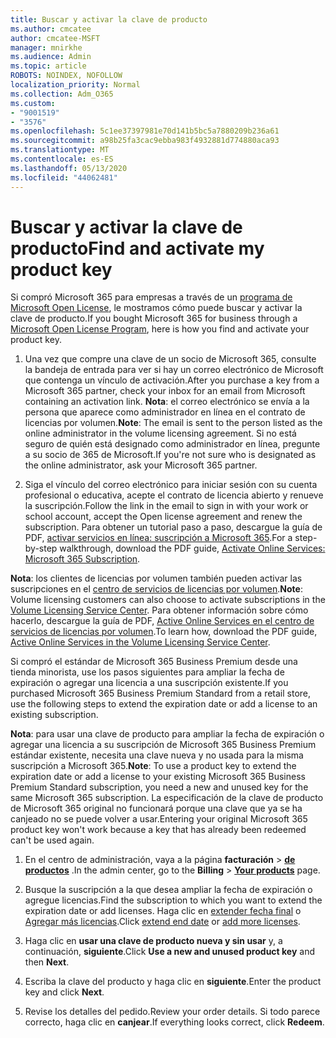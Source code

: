 ```yaml
---
title: Buscar y activar la clave de producto
ms.author: cmcatee
author: cmcatee-MSFT
manager: mnirkhe
ms.audience: Admin
ms.topic: article
ROBOTS: NOINDEX, NOFOLLOW
localization_priority: Normal
ms.collection: Adm_O365
ms.custom:
- "9001519"
- "3576"
ms.openlocfilehash: 5c1ee37397981e70d141b5bc5a7880209b236a61
ms.sourcegitcommit: a98b25fa3cac9ebba983f4932881d774880aca93
ms.translationtype: MT
ms.contentlocale: es-ES
ms.lasthandoff: 05/13/2020
ms.locfileid: "44062481"
---
```

# <a name="find-and-activate-my-product-key"></a><span data-ttu-id="1d848-102">Buscar y activar la clave de producto</span><span class="sxs-lookup"><span data-stu-id="1d848-102">Find and activate my product key</span></span>

<span data-ttu-id="1d848-103">Si compró Microsoft 365 para empresas a través de un [programa de Microsoft Open License](https://go.microsoft.com/fwlink/p/?LinkID=613298), le mostramos cómo puede buscar y activar la clave de producto.</span><span class="sxs-lookup"><span data-stu-id="1d848-103">If you bought Microsoft 365 for business through a [Microsoft Open License Program](https://go.microsoft.com/fwlink/p/?LinkID=613298), here is how you find and activate your product key.</span></span>

1. <span data-ttu-id="1d848-104">Una vez que compre una clave de un socio de Microsoft 365, consulte la bandeja de entrada para ver si hay un correo electrónico de Microsoft que contenga un vínculo de activación.</span><span class="sxs-lookup"><span data-stu-id="1d848-104">After you purchase a key from a Microsoft 365 partner, check your inbox for an email from Microsoft containing an activation link.</span></span>  <span data-ttu-id="1d848-105">**Nota**: el correo electrónico se envía a la persona que aparece como administrador en línea en el contrato de licencias por volumen.</span><span class="sxs-lookup"><span data-stu-id="1d848-105">**Note**: The email is sent to the person listed as the online administrator in the volume licensing agreement.</span></span>  <span data-ttu-id="1d848-106">Si no está seguro de quién está designado como administrador en línea, pregunte a su socio de 365 de Microsoft.</span><span class="sxs-lookup"><span data-stu-id="1d848-106">If you're not sure who is designated as the online administrator, ask your Microsoft 365 partner.</span></span>

2. <span data-ttu-id="1d848-107">Siga el vínculo del correo electrónico para iniciar sesión con su cuenta profesional o educativa, acepte el contrato de licencia abierto y renueve la suscripción.</span><span class="sxs-lookup"><span data-stu-id="1d848-107">Follow the link in the email to sign in with your work or school account, accept the Open license agreement and renew the subscription.</span></span>  <span data-ttu-id="1d848-108">Para obtener un tutorial paso a paso, descargue la guía de PDF, [activar servicios en línea: suscripción a Microsoft 365](https://go.microsoft.com/fwlink/p/?LinkId=618100).</span><span class="sxs-lookup"><span data-stu-id="1d848-108">For a step-by-step walkthrough, download the PDF guide, [Activate Online Services: Microsoft 365 Subscription](https://go.microsoft.com/fwlink/p/?LinkId=618100).</span></span> 

<span data-ttu-id="1d848-109">**Nota**: los clientes de licencias por volumen también pueden activar las suscripciones en el [centro de servicios de licencias por volumen](https://go.microsoft.com/fwlink/p/?LinkID=282016).</span><span class="sxs-lookup"><span data-stu-id="1d848-109">**Note**: Volume licensing customers can also choose to activate subscriptions in the [Volume Licensing Service Center](https://go.microsoft.com/fwlink/p/?LinkID=282016).</span></span>  <span data-ttu-id="1d848-110">Para obtener información sobre cómo hacerlo, descargue la guía de PDF, [Active Online Services en el centro de servicios de licencias por volumen](https://go.microsoft.com/fwlink/p/?LinkId=618096).</span><span class="sxs-lookup"><span data-stu-id="1d848-110">To learn how, download the PDF guide, [Active Online Services in the Volume Licensing Service Center](https://go.microsoft.com/fwlink/p/?LinkId=618096).</span></span>

<span data-ttu-id="1d848-111">Si compró el estándar de Microsoft 365 Business Premium desde una tienda minorista, use los pasos siguientes para ampliar la fecha de expiración o agregar una licencia a una suscripción existente.</span><span class="sxs-lookup"><span data-stu-id="1d848-111">If you purchased Microsoft 365 Business Premium Standard from a retail store, use the following steps to extend the expiration date or add a license to an existing subscription.</span></span>

<span data-ttu-id="1d848-112">**Nota**: para usar una clave de producto para ampliar la fecha de expiración o agregar una licencia a su suscripción de Microsoft 365 Business Premium estándar existente, necesita una clave nueva y no usada para la misma suscripción a Microsoft 365.</span><span class="sxs-lookup"><span data-stu-id="1d848-112">**Note**: To use a product key to extend the expiration date or add a license to your existing Microsoft 365 Business Premium Standard subscription, you need a new and unused key for the same Microsoft  365 subscription.</span></span>  <span data-ttu-id="1d848-113">La especificación de la clave de producto de Microsoft 365 original no funcionará porque una clave que ya se ha canjeado no se puede volver a usar.</span><span class="sxs-lookup"><span data-stu-id="1d848-113">Entering your original Microsoft  365 product key won't work because a key that has already been redeemed can't be used again.</span></span>

1. <span data-ttu-id="1d848-114">En el centro de administración, vaya a la página **facturación**  >  **[de productos](https://go.microsoft.com/fwlink/p/?linkid=842054)** .</span><span class="sxs-lookup"><span data-stu-id="1d848-114">In the admin center, go to the **Billing** > **[Your products](https://go.microsoft.com/fwlink/p/?linkid=842054)** page.</span></span>

2. <span data-ttu-id="1d848-115">Busque la suscripción a la que desea ampliar la fecha de expiración o agregue licencias.</span><span class="sxs-lookup"><span data-stu-id="1d848-115">Find the subscription to which you want to extend the expiration date or add licenses.</span></span>  <span data-ttu-id="1d848-116">Haga clic en [extender fecha final](https://go.microsoft.com/fwlink/p/?linkid=842054) o [Agregar más licencias](https://go.microsoft.com/fwlink/p/?linkid=842054).</span><span class="sxs-lookup"><span data-stu-id="1d848-116">Click [extend end date](https://go.microsoft.com/fwlink/p/?linkid=842054) or [add more licenses](https://go.microsoft.com/fwlink/p/?linkid=842054).</span></span>

3. <span data-ttu-id="1d848-117">Haga clic en **usar una clave de producto nueva y sin usar** y, a continuación, **siguiente**.</span><span class="sxs-lookup"><span data-stu-id="1d848-117">Click **Use a new and unused product key** and then **Next**.</span></span>

4. <span data-ttu-id="1d848-118">Escriba la clave del producto y haga clic en **siguiente**.</span><span class="sxs-lookup"><span data-stu-id="1d848-118">Enter the product key and click **Next**.</span></span>

5. <span data-ttu-id="1d848-119">Revise los detalles del pedido.</span><span class="sxs-lookup"><span data-stu-id="1d848-119">Review your order details.</span></span>  <span data-ttu-id="1d848-120">Si todo parece correcto, haga clic en **canjear**.</span><span class="sxs-lookup"><span data-stu-id="1d848-120">If everything looks correct, click **Redeem**.</span></span>